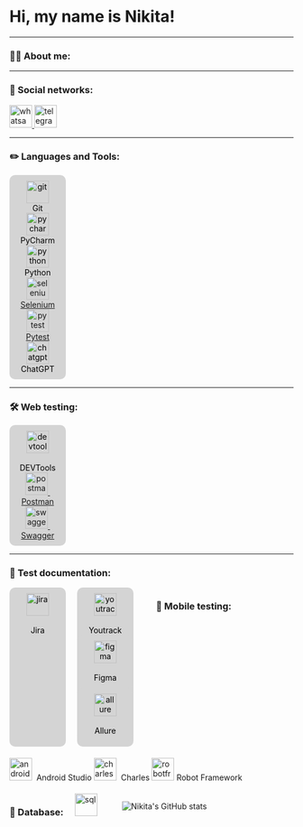# Hi, my name is Nikita!

---

### 👨‍💻 About me:


---
### 🤝 Social networks:

  <div id="badges">
    <a href="https://wa.me/79119035800" target="_blank">
      <img src="https://static-00.iconduck.com/assets.00/whatsapp-icon-1977x2048-6lcnmyml.png" width="40" height="40" alt="whatsapp" />
    </a>
    <a href="https://t.me/nikita9607" target="_blank">
      <img src="https://cdn-icons-png.flaticon.com/512/2111/2111646.png" width="40" height="40" alt="telegram" />
    </a>
  </div>

---

### ✏️ Languages and Tools:

<div style="display: flex; flex-wrap: wrap; gap: 20px;">
  <div style="display: flex; flex-direction: column; align-items: center; width: 80px; background-color: #d4d4d4; border-radius: 10px; padding: 10px; text-align: center; color: #000000;">
    <img src="https://cdn.jsdelivr.net/gh/devicons/devicon/icons/git/git-original.svg" title="Git" alt="git" width="40" height="40"/>
    <span>Git</span>
    <img src="https://upload.wikimedia.org/wikipedia/commons/thumb/1/1d/PyCharm_Icon.svg/512px-PyCharm_Icon.svg.png" title="PyCharm" alt="pycharm" width="40" height="40"/>
    <span>PyCharm</span>
    <img src="https://cdn3.iconfinder.com/data/icons/logos-and-brands-adobe/512/267_Python-512.png" title="Python" alt="python" width="40" height="40"/>
    <span>Python</span>
    <a href="https://github.com/LibreSilka/selenium_1st" target="_blank">
        <img src="https://selenium.dev/images/selenium_logo_square_green.png" title="Selenium" alt="selenium" width="40" height="40"/>
        <span>Selenium</span>
    </a>
    <a href="https://github.com/LibreSilka/selenium_1st" target="_blank">
        <img src="https://upload.wikimedia.org/wikipedia/commons/b/ba/Pytest_logo.svg" title="Pytest" alt="pytest" width="40" height="40"/>
        <span>Pytest</span>
    </a>
    <img src="https://cdn.pixabay.com/photo/2023/05/08/00/43/chatgpt-7977357_1280.png" title="ChatGPT" alt="chatgpt" width="40" height="40"/>
    <span>ChatGPT</span>
  </div>

</div>


---

### 🛠 Web testing:

<div style="display: flex; flex-wrap: wrap; gap: 20px;">
  <div style="display: flex; flex-direction: column; align-items: center; width: 80px; background-color: #d4d4d4; border-radius: 10px; padding: 10px; text-align: center; color: #000000;">
    <img src="https://d33wubrfki0l68.cloudfront.net/38b5c953a4667366685d55db55d057c86db1fc54/a0fdc/static/acae6b24d940347661ca901ea07f47c1/chrome-dev-logo-icon.png" title="devtools" alt="devtools" width="40" height="40"/>&nbsp
    <span>DEVTools</span>
    <a href="https://github.com/LibreSilka/postman_collections" target="_blank">
        <img src="https://seeklogo.com/images/P/postman-logo-0087CA0D15-seeklogo.com.png" title="postman" alt="postman" width="40" height="40"/>&nbsp
        <span>Postman</span>
    </a>
    <a href="https://github.com/LibreSilka/postman_collections" target="_blank">
        <img src="https://seeklogo.com/images/S/swaggerhub-logo-52BE4455D6-seeklogo.com.png" title="swagger" alt="swagger" width="40" height="40"/>&nbsp
        <span>Swagger</span>
    </a>
  </div>
</div>

---


### 📁 Test documentation:

<div style="display: flex; flex-wrap: wrap; gap: 20px;">
  <div style="display: flex; flex-direction: column; align-items: center; width: 80px; background-color: #d4d4d4; border-radius: 10px; padding: 10px; text-align: center; color: #000000;">
    <img src="https://cdn.jsdelivr.net/gh/devicons/devicon/icons/jira/jira-original.svg" title="jira" alt="jira" width="40" height="40"/>&nbsp
    <span>Jira</span>
  </div>  
  <div style="display: flex; flex-direction: column; align-items: center; width: 80px; background-color: #d4d4d4; border-radius: 10px; padding: 10px; text-align: center; color: #000000;">
    <img src="https://upload.wikimedia.org/wikipedia/commons/thumb/8/8d/YouTrack_Icon.svg/1024px-YouTrack_Icon.svg.png?20200803082248" title="youtrack" alt="youtrack" width="40" height="40"/>&nbsp
    <span>Youtrack</span>
  <div style="display: flex; flex-direction: column; align-items: center; width: 80px; background-color: #d4d4d4; border-radius: 10px; padding: 10px; text-align: center; color: #000000;">
    <img src="https://cdn.jsdelivr.net/gh/devicons/devicon/icons/figma/figma-original.svg" title="figma" alt="figma" width="40" height="40"/>&nbsp
    <span>Figma</span>
  </div>
  <div style="display: flex; flex-direction: column; align-items: center; width: 80px; background-color: #d4d4d4; border-radius: 10px; padding: 10px; text-align: center; color: #000000;">
    <img src="https://encrypted-tbn0.gstatic.com/images?q=tbn:ANd9GcSTdquFCvcqtvGr7hy13gMFHLLcNaX32FOvXQ&s" title="allure" alt="allure" width="40" height="40"/>&nbsp
    <span>Allure</span>
  </div>
</div>

---

### 📱 Mobile testing:

<div>
  <img src="https://cdn.jsdelivr.net/gh/devicons/devicon/icons/androidstudio/androidstudio-original.svg" title="android-studio" alt="android-studio" width="40" height="40"/>&nbsp
  <span>Android Studio</span>  
  <img src="https://cdn.icon-icons.com/icons2/3053/PNG/512/charles_proxy_macos_bigsur_icon_190302.png" title="charles-proxy" alt="charles-proxy" width="40" height="40"/>&nbsp
  <span>Charles</span>  
  <img src="https://www.svgrepo.com/show/374049/robotframework.svg" title="Robot Framework" alt="robotframework" width="40" height="40"/>
  <span>Robot Framework</span>
</div>


---
### 💾 Database:

<div>
  <img src="https://static-00.iconduck.com/assets.00/database-sql-icon-917x1024-86yb52yu.png" title="sql" alt="sql" width="40" height="40"/>&nbsp
</div>

---

![Nikita's GitHub stats](https://github-readme-stats.vercel.app/api?username=LibreSilka&show_icons=true&theme=radical)